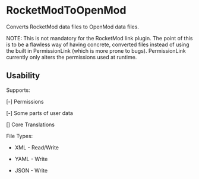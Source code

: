 # RocketModToOpenMod
Converts RocketMod data files to OpenMod data files.

NOTE: This is not mandatory for the RocketMod link plugin. The point of this is to be a flawless way of having concrete, converted files instead of using the built in PermissionLink (which is more prone to bugs). PermissionLink currently only alters the permissions used at runtime. 

## Usability

Supports:

[-] Permissions

[-] Some parts of user data

[] Core Translations

File Types:

* XML - Read/Write

* YAML - Write

* JSON - Write



